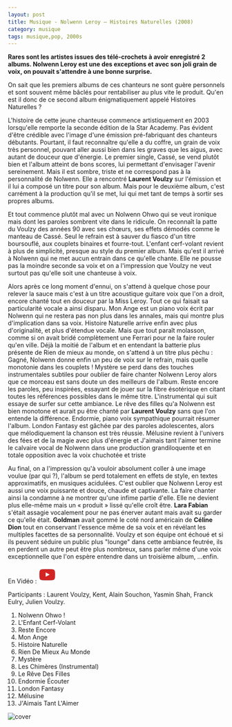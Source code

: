 ```yaml
---
layout: post
title: Musique - Nolwenn Leroy – Histoires Naturelles (2008)
category: musique
tags: musique,pop, 2000s
---
```


**Rares sont les artistes issues des télé-crochets à avoir enregistré 2 albums. Nolwenn Leroy est une des exceptions et avec son joli grain de voix, on pouvait s'attendre à une bonne surprise.**

On sait que les premiers albums de ces chanteurs ne sont guère personnels et sont souvent même bâclés pour rentabiliser au plus vite le produit. Qu'en est il donc de ce second album énigmatiquement appelé Histoires Naturelles ?

L'histoire de cette jeune chanteuse commence artistiquement en 2003 lorsqu'elle remporte la seconde édition de la Star Academy. Pas évident d'être crédible avec l'image d'une émission pré-fabriquant des chanteurs débutants. Pourtant, il faut reconnaître qu'elle a du coffre, un grain de voix très personnel, pouvant aller aussi bien dans les graves que les aigus, avec autant de douceur que d'énergie. Le premier single, Cassé, se vend plutôt bien et l'album atteint de bons scores, lui permettant d'envisager l'avenir sereinement. Mais il est sombre, triste et ne correspond pas à la personnalité de Nolwenn. Elle a rencontré **Laurent Voulzy** sur l'émission et il lui a composé un titre pour son album. Mais pour le deuxième album, c'est carrément à la production qu'il se met, lui qui met tant de temps à sortir ses propres albums.

Et tout commence plutôt mal avec un Nolwenn Ohwo qui se veut ironique mais dont les paroles sombrent vite dans le ridicule. On reconnaît la patte du Voulzy des années 90 avec ses chœurs, ses effets démodés comme le manteau de Cassé. Seul le refrain est à sauver du fiasco d'un titre boursouflé, aux couplets binaires et fourre-tout. L'enfant cerf-volant revient à plus de simplicité, presque au style du premier album. Mais qu'est il arrivé à Nolwenn qui ne met aucun entrain dans ce qu'elle chante. Elle ne pousse pas la moindre seconde sa voix et on a l'impression que Voulzy ne veut surtout pas qu'elle soit une chanteuse à voix.

Alors après ce long moment d'ennui, on s'attend à quelque chose pour relever la sauce mais c'est à un titre acoustique guitare voix que l'on a droit, encore chanté tout en douceur par la Miss Leroy. Tout ce qui faisait sa particularité vocale a ainsi disparu. Mon Ange est un piano voix écrit par Nolwenn qui ne restera pas non plus dans les annales, mais qui montre plus d'implication dans sa voix. Histoire Naturelle arrive enfin avec plus d'originalité, et plus d'étendue vocale. Mais que tout paraît molasson, comme si on avait bridé complètement une Ferrari pour ne la faire rouler qu'en ville. Déjà la moitié de l'album et en entendant la batterie plus présente de Rien de mieux au monde, on s'attend à un titre plus pèchu : Gagné, Nolwenn donne enfin un peu de voix sur le refrain, mais quelle monotonie dans les couplets ! Mystère se perd dans des touches instrumentales subtiles pour oublier de faire chanter Nolwenn Leroy alors que ce morceau est sans doute un des meilleurs de l'album. Reste encore les paroles, peu inspirées, essayant de jouer sur la fibre ésotérique en citant toutes les références possibles dans le même titre. L'instrumental qui suit essaye de surfer sur cette ambiance. Le rêve des filles qu'a Nolwenn est bien monotone et aurait pu être chanté par **Laurent Voulzy** sans que l'on entende la différence. Endormie, piano voix sympathique pourrait résumer l'album. London Fantasy est gâchée par des paroles adolescentes, alors que mélodiquement la chanson est très réussie. Mélusine revient à l'univers des fées et de la magie avec plus d'énergie et J'aimais tant l'aimer termine le calvaire vocal de Nolwenn dans une production grandiloquente et en totale opposition avec la voix chuchotée et triste

Au final, on a l'impression qu'à vouloir absolument coller à une image voulue (par qui ?), l'album se perd totalement en effets de style, en textes approximatifs, en musiques acidulées. C'est oublier que Nolwenn Leroy est aussi une voix puissante et douce, chaude et captivante. La faire chanter ainsi la condamne à ne montrer qu'une infime partie d'elle. Elle ne devient plus elle-même mais un « produit » lissé qu'elle croît être. **Lara Fabian** s'était assagie vocalement pour ne pas énerver autant mais avait su garder ce qu'elle était. **Goldman** avait gommé le coté nord américain de **Céline Dion** tout en conservant l'essence même de sa voix et en révélant les multiples facettes de sa personnalité. Voulzy et son équipe ont échoué et si ils peuvent séduire un public plus "lounge" dans cette ambiance feutrée, ils en perdent un autre peut être plus nombreux, sans parler même d'une voix exceptionnelle que l'on espère entendre dans un troisième album, ...enfin.

En Vidéo : [![vidéo](/images/youtube.png)](https://www.youtube.com/watch?v=snxNCUDXiUA)

Participants : Laurent Voulzy, Kent, Alain Souchon, Yasmin Shah, Franck Eulry, Julien Voulzy.

1. Nolwenn Ohwo !
2. L'Enfant Cerf-Volant
3. Reste Encore
4. Mon Ange
5. Histoire Naturelle
6. Rien De Mieux Au Monde
7. Mystère
8. Les Chimères (Instrumental)
9. Le Rêve Des Filles
10. Endormie Écouter
11. London Fantasy
12. Mélusine
13. J'Aimais Tant L'Aimer

![cover](https://filedn.eu/llqi9IBxlYouGRXYG2xlROb/img/2008/nolwennhistoires.jpg)
